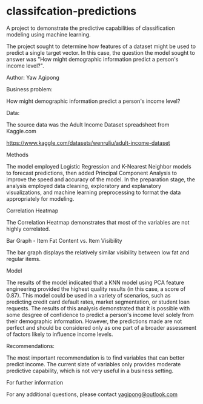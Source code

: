 # classifcation-predictions
A project to demonstrate the predictive capabilities of classification modeling using machine learning.

The project sought to determine how features of a dataset might be used to predict a single target vector. In this case, the question the model sought to answer was "How might demographic information predict a person's income level?". 

Author: Yaw Agipong

Business problem:

How might demographic information predict a person's income level?

Data:

The source data was the Adult Income Dataset spreadsheet from Kaggle.com

https://www.kaggle.com/datasets/wenruliu/adult-income-dataset

Methods

The model employed Logistic Regression and K-Nearest Neighbor models to forecast predictions, then added Principal Component Analysis to improve the speed and accuracy of the model. In the preparation stage, the analysis employed data cleaning, exploratory and explanatory visualizations, and machine learning preprocessing to format the data appropriately for modeling.

Correlation Heatmap

The Correlation Heatmap demonstrates that most of the variables are not highly correlated.



Bar Graph - Item Fat Content vs. Item Visibility

The bar graph displays the relatively similar visibility between low fat and regular items.

Model

The results of the model indicated that a KNN model using PCA feature engineering provided the highest quality results (in this case, a score of 0.87). This model could be used in a variety of scenarios, such as predicting credit card default rates, market segmentation, or student loan requests. The results of this analysis demonstrated that it is possible with some desgree of confidence to predict a person's income level solely from their demographic information. However, the predictions made are not perfect and should be considered only as one part of a broader assessment of factors likely to influence income levels.

Recommendations:

The most important recommendation is to find variables that can better predict income. The current slate of variables only provides moderate predictive capability, which is not very useful in a business setting.

For further information

For any additional questions, please contact yagipong@outlook.com
